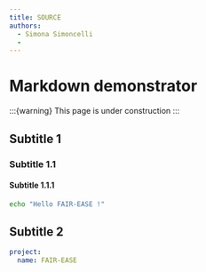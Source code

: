 ```yaml
---
title: SOURCE
authors:
  - Simona Simoncelli
  - 
---
```



# Markdown demonstrator

:::{warning}
This page is under construction
:::

## Subtitle 1

### Subtitle 1.1

#### Subtitle 1.1.1

```bash
echo "Hello FAIR-EASE !"
```

## Subtitle 2

```yaml
project:
  name: FAIR-EASE
```
